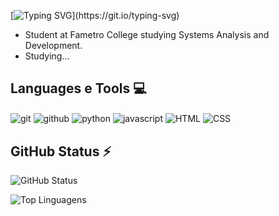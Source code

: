  [![Typing SVG](https://readme-typing-svg.herokuapp.com?color=%2336BCF7&center=true&vCenter=true&width=600&lines=Hi+there+👋,+I+am+Nelson;+Welcome+to+My+Profile!)](https://git.io/typing-svg)
 
- Student at Fametro College studying Systems Analysis and Development.
- Studying...

## Languages e Tools 💻
<div style="display: inline">
  <img align="center" alt="git" src="https://img.shields.io/badge/Git-F05032?style=for-the-badge&logo=git&logoColor=white" />
  <img align="center" alt="github" src="https://img.shields.io/badge/GitHub-181717?style=for-the-badge&logo=github&logoColor=white" />
  <img align="center" alt="python" src="https://img.shields.io/badge/Python-3776AB?style=for-the-badge&logo=python&logoColor=white" />
  <img align="center" alt="javascript" src="https://img.shields.io/badge/JavaScript-F7DF1E?style=for-the-badge&logo=javascript&logoColor=black" />
  <img align="center" alt="HTML" src="https://img.shields.io/badge/HTML-239120?style=for-the-badge&logo=html5&logoColor=white" />
  <img align="center" alt="CSS" src="https://img.shields.io/badge/CSS-1572B6?style=for-the-badge&logo=css3&logoColor=white" />
</div><br/>

## GitHub Status ⚡

![GitHub Status](https://github-readme-stats.vercel.app/api?username=NelsonALima&show_icons=true&theme=radical)

![Top Linguagens](https://github-readme-stats.vercel.app/api/top-langs/?username=NelsonALima&layout=compact&langs_count=5&theme=radical)



